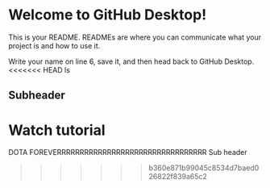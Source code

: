 # Welcome to GitHub Desktop!

This is your README. READMEs are where you can communicate what your project is and how to use it.

Write your name on line 6, save it, and then head back to GitHub Desktop.
<<<<<<< HEAD
ls

## Subheader

Watch tutorial
=======

DOTA FOREVERRRRRRRRRRRRRRRRRRRRRRRRRRRRRRRRR
Sub header
>>>>>>> b360e871b99045c8534d7baed026822f839a65c2

